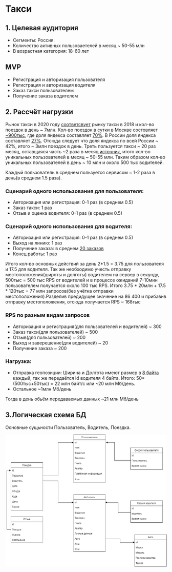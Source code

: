 # Такси
## 1. Целевая аудитория
* Сегменты: Россия.
* Количество активных пользоваетелей в месяц ~ 50-55  млн
* В возрастная категория: 18-60 лет

## MVP
* Регистрация и авторизация пользователя
* Регистрация и авторизация водителя
* Заказ такси пользователем
* Получение заказа водителем

## 2. Рассчёт нагрузки
Рынок такси в 2020 году [cоответсвует](https://marketing.rbc.ru/articles/12202/#:~:text=%D0%BF%D0%BE%20%D0%B4%D0%B0%D0%BD%D0%BD%D1%8B%D0%BC%20%C2%AB%D0%B0%D0%BD%D0%B0%D0%BB%D0%B8%D0%B7%D0%B0%20%D1%80%D1%8B%D0%BD%D0%BA%D0%B0%20%D1%82%D0%B0%D0%BA%D1%81%D0%B8%20%D0%B2%20%D1%80%D0%BE%D1%81%D1%81%D0%B8%D0%B8%C2%BB%2C%20) рынку такси в 2018 и кол-во поездок в день ~ 7млн. Кол-во поездок в сутки в Москве состовляет [~900тыс](https://ru.wikipedia.org/wiki/%D0%A2%D0%B0%D0%BA%D1%81%D0%B8_%D0%B2_%D0%9C%D0%BE%D1%81%D0%BA%D0%B2%D0%B5#:~:text=890%20%D1%82%D1%8B%D1%81.), где доля яндекса составляет [70%](https://vc.ru/transport/184077-deptrans-moskvy-dolya-yandeks-taksi-v-zakazah-za-sutki-vyrosla-do-70-8-v-noyabre-na-3-bolshe-chem-v-iyune#:~:text=%D0%B4%D0%B5%D0%BF%D1%82%D1%80%D0%B0%D0%BD%D1%81%20%D0%BC%D0%BE%D1%81%D0%BA%D0%B2%D1%8B%3A%20%D0%B4%D0%BE%D0%BB%D1%8F%20%C2%AB%D1%8F%D0%BD%D0%B4%D0%B5%D0%BA%D1%81.%D1%82%D0%B0%D0%BA%D1%81%D0%B8%C2%BB%20%D0%B2%20%D0%B7%D0%B0%D0%BA%D0%B0%D0%B7%D0%B0%D1%85%20%D0%B7%D0%B0%20%D1%81%D1%83%D1%82%D0%BA%D0%B8%20%D0%B2%D1%8B%D1%80%D0%BE%D1%81%D0%BB%D0%B0%20%D0%B4%D0%BE%2070%2C8%25%20%D0%B2%20%D0%BD%D0%BE%D1%8F%D0%B1%D1%80%D0%B5%20%E2%80%94%20%D0%BD%D0%B0%203%25%20%D0%B1%D0%BE%D0%BB%D1%8C%D1%88%D0%B5%2C%20%D1%87%D0%B5%D0%BC%20%D0%B2%20%D0%B8%D1%8E%D0%BD%D0%B5%20). В России доля яндекса составляет [27%](https://www.vedomosti.ru/business/articles/2020/06/11/832466-yandekstaksi-vezet#:~:text=%D1%8F%D0%BD%D0%B4%D0%B5%D0%BA%D1%81.%D1%82%D0%B0%D0%BA%D1%81%D0%B8%C2%BB%20%E2%80%93%20%D0%BA%D1%80%D1%83%D0%BF%D0%BD%D0%B5%D0%B8%D1%88%D0%B8%D0%B8%20%D0%B8%D0%BD%D1%82%D0%B5%D1%80%D0%BD%D0%B5%D1%82-%D1%81%D0%B5%D1%80%D0%B2%D0%B8%D1%81%20%D0%B7%D0%B0%D0%BA%D0%B0%D0%B7%D0%B0%20%D1%82%D0%B0%D0%BA%D1%81%D0%B8%20%D0%B2%20%D1%80%D0%BE%D1%81%D1%81%D0%B8%D0%B8.%20%D0%B0%D0%BD%D0%B0%D0%BB%D0%B8%D1%82%D0%B8%D1%87%D0%B5%D1%81%D0%BA%D0%B8%D0%B8%20%D1%86%D0%B5%D0%BD%D1%82%D1%80%20%D0%BF%D1%80%D0%B8%20%D0%BF%D1%80%D0%B0%D0%B2%D0%B8%D1%82%D0%B5%D0%BB%D1%8C%D1%81%D1%82%D0%B2%D0%B5%20%D1%80%D0%BE%D1%81%D1%81%D0%B8%D0%B8%20%D0%B2%202019%20%D0%B3.%20%D0%BE%D1%86%D0%B5%D0%BD%D0%B8%D0%B2%D0%B0%D0%BB%20%D0%B4%D0%BE%D0%BB%D1%8E%20%D1%8D%D1%82%D0%BE%D0%B3%D0%BE%20%D1%81%D0%B5%D1%80%D0%B2%D0%B8%D1%81%D0%B0%20%D0%BD%D0%B0%20%D1%80%D0%BE%D1%81%D1%81%D0%B8%D0%B8%D1%81%D0%BA%D0%BE%D0%BC%20%D1%80%D1%8B%D0%BD%D0%BA%D0%B5%20%D0%B2%2027%25). Отсюда следует что доля яндекса по всей России ~ 42%, итого ~ 3млн поездок в день. Треть пользуется такси ~ 20 раз месяц, оставщаяся часть ~2 раза в месяц [источник](https://rg.ru/2019/10/01/rossiiane-stali-chashche-polzovatsia-uslugami-taksi.html#:~:text=%20%D0%BE%D0%BA%D0%BE%D0%BB%D0%BE%20%D0%BF%D0%BE%D0%BB%D0%BE%D0%B2%D0%B8%D0%BD%D1%8B%20%D1%83%D1%87%D0%B0%D1%81%D1%82%D0%BD%D0%B8%D0%BA%D0%BE%D0%B2%20%D0%BE%D0%BF%D1%80%D0%BE%D1%81%D0%B0%20%D1%81%D0%BE%D0%BE%D0%B1%D1%89%D0%B8%D0%BB%D0%B8%2C%20%D1%87%D1%82%D0%BE%20%D0%B2%D1%8B%D0%B7%D1%8B%D0%B2%D0%B0%D1%8E%D1%82%20%D0%BC%D0%B0%D1%88%D0%B8%D0%BD%D1%83%20%D0%BE%D0%B4%D0%B8%D0%BD%20%D0%B8%D0%BB%D0%B8%20%D0%BD%D0%B5%D1%81%D0%BA%D0%BE%D0%BB%D1%8C%D0%BA%D0%BE%20%D1%80%D0%B0%D0%B7%20%D0%B2%20%D0%BC%D0%B5%D1%81%D1%8F%D1%86.%20%D1%87%D0%B5%D1%82%D0%B2%D0%B5%D1%80%D1%82%D1%8C%20%D1%80%D0%B5%D1%81%D0%BF%D0%BE%D0%BD%D0%B4%D0%B5%D0%BD%D1%82%D0%BE%D0%B2%20%D0%BF%D1%80%D0%B8%D0%B7%D0%BD%D0%B0%D0%BB%D0%B8%D1%81%D1%8C%2C%20%D1%87%D1%82%D0%BE%20%D0%B4%D0%B5%D0%BB%D0%B0%D1%8E%D1%82%20%D1%8D%D1%82%D0%BE%20%D0%BD%D0%B5%D1%81%D0%BA%D0%BE%D0%BB%D1%8C%D0%BA%D0%BE%20%D1%80%D0%B0%D0%B7%20%D0%B2%20%D0%BD%D0%B5%D0%B4%D0%B5%D0%BB%D1%8E%20%D0%B8%20%D1%87%D0%B0%D1%89%D0%B5.), итого кол-во уникальных пользователей в месяц ~ 50-55 млн. Таким образом кол-во уникальных пользователей в день ~ 10 млн и около 500 тыс водителей.

Каждый пользователь в среднем пользуется сервисом ~ 1-2 раза в день(в среднем 1.5 раза).
### Сценарий одного использования для пользователя:
* Авторизация или регистрация: 0-1 раз (в среднем 0.5)
* Заказ такси: 1 раз
* Отзыв и оценка водителя: 0-1 раз (в среднем 0.5)

### Сценарий одного использования для водителя:
* Авторизация или регистрация: 0-1 раз (в среднем 0.5)
* Выход на линию: 1 раз
* Получение заказа: в среднем [20 заказов](https://iz.ru/876402/2019-05-08/nazvana-sredniaia-prodolzhitelnost-poezdki-na-taksi-v-moskve#:~:text=%D0%BF%D0%BE%D0%B5%D0%B7%D0%B4%D0%BA%D0%B0%20%D0%BD%D0%B0%20%D1%82%D0%B0%D0%BA%D1%81%D0%B8%20%D0%B2%20%D0%BC%D0%BE%D1%81%D0%BA%D0%B2%D0%B5%20%D0%B2%20%D1%81%D1%80%D0%B5%D0%B4%D0%BD%D0%B5%D0%BC%20%D0%B4%D0%BB%D0%B8%D1%82%D1%81%D1%8F%2021%20%D0%BC%D0%B8%D0%BD%D1%83%D1%82%D1%83)
* Конец работы: 1 раз

Итого кол-во основных действий за день 2*1.5 = 3.75 для пользователя и 17.5 для водителя. Так же необходимо учесть отправку местоположения(широты и долготы) водителем на сервер в секунду, 500тыс = 500 тыс RPS от водителей и в процессе ожиданий 7-10мин пользователем получается около 100 тыс RPS. Итого 3.75 * 20млн + 17.5 * 120тыс = 77 млн запросов(без учётка отправки местоположения).Разделив предидущее значение на 86 400 и прибавив отправку местоположения, отсюда получается RPS ~ 168тыс

### RPS по разным видам запросов
* Авторизация и регистрация(для пользователей и водителей) ~ 300
* Заказ такси(для пользователей) ~ 500
* Отзыв(для пользователей) ~ 200
* Выход и заверешение(для водителей) ~ 20
* Получение заказа ~ 200

### Нагрузка:
* Отправка геопозиции: Ширина и Долгота имеют размер в [8 байта](https://developers.google.com/maps/documentation/javascript/mysql-to-maps#:~:text=%60lat%60%20float(%2010%2C%206%20)%20not%20null%20%2C%20%60lng%60%20float(%2010%2C%206%20)%20not%20null%20%2C) каждый, так же передаётся id водителя 4 байта.
Итого: 50*(500тыс+50тыс) = 22 млн байт/c или ~20 млн Мб/день.
* Остальное ~1млн Мб/день

Тогда в день обьём передаваемых данных ~21 млн Мб/день

## 3.Логическая схема БД
Основные сущьности Пользователь, Водитель, Поездка.

![](imgs/img.png)
